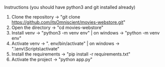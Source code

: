 Instructions (you should have python3 and git installed already)

1. Clone the repository -> "git clone https://github.com/itsOmniscient/movies-webstore.git"
2. Open the directory -> "cd movies-webstore"
3. Install venv -> "python3 -m venv env" | on windows -> "python -m venv env"
4. Activate venv -> ". env/bin/activate" | on windows -> ".\env\Scripts\activate"
5. Install the requirements -> "pip install -r requirements.txt"
6. Activate the project -> "python app.py"

